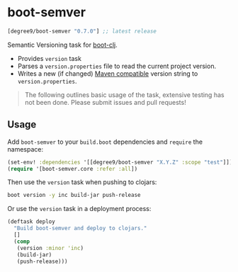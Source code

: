 # boot-semver

[](dependency)
```clojure
[degree9/boot-semver "0.7.0"] ;; latest release
```
[](/dependency)

Semantic Versioning task for [boot-clj][1].

* Provides `version` task
* Parses a `version.properties` file to read the current project version.
* Writes a new (if changed) [Maven compatible][2] version string to `version.properties`.

> The following outlines basic usage of the task, extensive testing has not been done.
> Please submit issues and pull requests!

## Usage

Add `boot-semver` to your `build.boot` dependencies and `require` the namespace:

```clj
(set-env! :dependencies '[[degree9/boot-semver "X.Y.Z" :scope "test"]])
(require '[boot-semver.core :refer :all])
```

Then use the `version` task when pushing to clojars:

```bash
boot version -y inc build-jar push-release
```

Or use the `version` task in a deployment process:

```clojure
(deftask deploy
  "Build boot-semver and deploy to clojars."
  []
  (comp
   (version :minor 'inc)
   (build-jar)
   (push-release)))
```

[1]: https://github.com/boot-clj/boot
[2]: https://docs.oracle.com/middleware/1212/core/MAVEN/maven_version.htm
